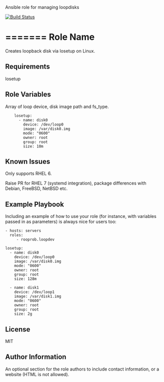 Ansible role for managing loopdisks

[![Build Status](https://travis-ci.org/rooprob/ansible-loopdev.svg?branch=master)](https://travis-ci.org/rooprob/ansible-loopdev)

=======
Role Name
=========

Creates loopback disk via losetup on Linux.

Requirements
------------

losetup

Role Variables
--------------

Array of loop device, disk image path and fs_type.

        losetup:
          - name: disk0
            device: /dev/loop0
            image: /var/disk0.img
            mode: "0600"
            owner: root
            group: root
            size: 10m


Known Issues
------------

Only supports RHEL 6.

Raise PR for RHEL 7 (systemd integration), package differences with Debian, FreeBSD, NetBSD etc.

Example Playbook
----------------

Including an example of how to use your role (for instance, with variables passed in as parameters) is always nice for users too:

    - hosts: servers
      roles:
         - rooprob.loopdev

    losetup:
      - name: disk0
        device: /dev/loop0
        image: /var/disk0.img
        mode: "0600"
        owner: root
        group: root
        size: 128m

      - name: disk1
        device: /dev/loop1
        image: /var/disk1.img
        mode: "0600"
        owner: root
        group: root
        size: 2g

License
-------

MIT

Author Information
------------------

An optional section for the role authors to include contact information, or a website (HTML is not allowed).
